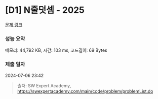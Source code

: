 # [D1] N줄덧셈 - 2025 

[문제 링크](https://swexpertacademy.com/main/code/problem/problemDetail.do?contestProbId=AV5QFZtaAscDFAUq) 

### 성능 요약

메모리: 44,792 KB, 시간: 103 ms, 코드길이: 69 Bytes

### 제출 일자

2024-07-06 23:42



> 출처: SW Expert Academy, https://swexpertacademy.com/main/code/problem/problemList.do